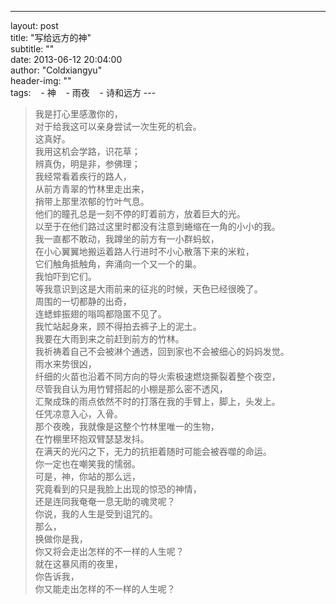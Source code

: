 ---  
layout:     post  
title:      "写给远方的神"  
subtitle:   ""  
date:       2013-06-12 20:04:00  
author:     "Coldxiangyu"  
header-img: ""  
tags:
    - 神
    - 雨夜
    - 诗和远方
---  
>我是打心里感激你的，  
>对于给我这可以亲身尝试一次生死的机会。  
>这真好。  
>我用这机会学路，识花草；  
>辨真伪，明是非，参佛理；  
>我经常看着疾行的路人，  
>从前方青翠的竹林里走出来，  
>捎带上那里浓郁的竹叶气息。  
>他们的瞳孔总是一刻不停的盯着前方，放着巨大的光。   
>以至于在他们路过这里时都没有注意到蜷缩在一角的小小的我。  
>我一直都不敢动，我蹲坐的前方有一小群蚂蚁，  
>在小心翼翼地搬运着路人行进时不小心散落下来的米粒，  
>它们触角抵触角，奔涌向一个又一个的巢。  
>我怕吓到它们。  
>等我意识到这是大雨前来的征兆的时候，天色已经很晚了。  
>周围的一切都静的出奇，  
>连蟋蟀振翅的嗡鸣都隐匿不见了。  
>我忙站起身来，顾不得拍去裤子上的泥土。  
>我要在大雨到来之前赶到前方的竹林。  
>我祈祷着自己不会被淋个通透，回到家也不会被细心的妈妈发觉。  
>雨水来势很凶，  
>纤细的火苗也沿着不同方向的导火索极速燃烧撕裂着整个夜空，  
>尽管我自认为用竹臂搭起的小棚是那么密不透风，  
>汇聚成珠的雨点依然不时的打落在我的手臂上，脚上，头发上。  
>任凭凉意入心，入骨。  
>那个夜晚，我就像是这整个竹林里唯一的生物，  
>在竹棚里环抱双臂瑟瑟发抖。  
>在满天的光闪之下，无力的抗拒着随时可能会被吞噬的命运。  
>你一定也在嘲笑我的懦弱。  
>可是，神，你站的那么远，  
>究竟看到的只是我脸上出现的惊恐的神情，  
>还是连同我奄奄一息无助的魂灵呢？  
>你说，我的人生是受到诅咒的。  
>那么，  
>换做你是我，  
>你又将会走出怎样的不一样的人生呢？  
>就在这暴风雨的夜里，  
>你告诉我，  
>你又能走出怎样的不一样的人生呢？  
